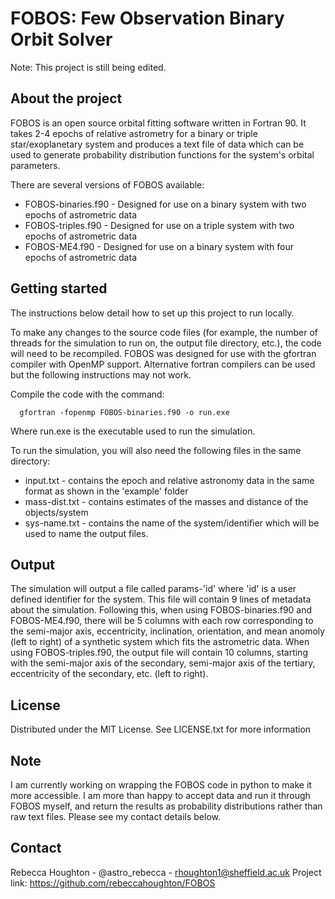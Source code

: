# FOBOS: Few Observation Binary Orbit Solver

Note: This project is still being edited.

## About the project

FOBOS is an open source orbital fitting software written in Fortran 90. It takes 2-4 epochs of relative astrometry for a binary or triple star/exoplanetary system and produces a text file of data which can be used to generate probability distribution functions for the system's orbital parameters. 

There are several versions of FOBOS available:
* FOBOS-binaries.f90 - Designed for use on a binary system with two epochs of astrometric data
* FOBOS-triples.f90 - Designed for use on a triple system with two epochs of astrometric data
* FOBOS-ME4.f90 - Designed for use on a binary system with four epochs of astrometric data

## Getting started

The instructions below detail how to set up this project to run locally. 

To make any changes to the source code files (for example, the number of threads for the simulation to run on, the output file directory, etc.), the code will need to be recompiled. FOBOS was designed for use with the gfortran compiler with OpenMP support. Alternative fortran compilers can be used but the following instructions may not work. 

Compile the code with the command:
~~~
  gfortran -fopenmp FOBOS-binaries.f90 -o run.exe
~~~
Where run.exe is the executable used to run the simulation. 

To run the simulation, you will also need the following files in the same directory:
* input.txt - contains the epoch and relative astronomy data in the same format as shown in the 'example' folder
* mass-dist.txt - contains estimates of the masses and distance of the objects/system
* sys-name.txt - contains the name of the system/identifier which will be used to name the output files.

## Output

The simulation will output a file called params-'id' where 'id' is a user defined identifier for the system. This file will contain 9 lines of metadata about the simulation. Following this, when using FOBOS-binaries.f90 and FOBOS-ME4.f90, there will be 5 columns with each row corresponding to the semi-major axis, eccentricity, inclination, orientation, and mean anomoly (left to right) of a synthetic system which fits the astrometric data.
When using FOBOS-triples.f90, the output file will contain 10 columns, starting with the semi-major axis of the secondary, semi-major axis of the tertiary, eccentricity of the secondary, etc. (left to right). 

## License

Distributed under the MIT License. See LICENSE.txt for more information

## Note

I am currently working on wrapping the FOBOS code in python to make it more accessible. I am more than happy to accept data and run it through FOBOS myself, and return the results as probability distributions rather than raw text files. Please see my contact details below. 

## Contact

Rebecca Houghton - @astro_rebecca - rhoughton1@sheffield.ac.uk
Project link: https://github.com/rebeccahoughton/FOBOS
